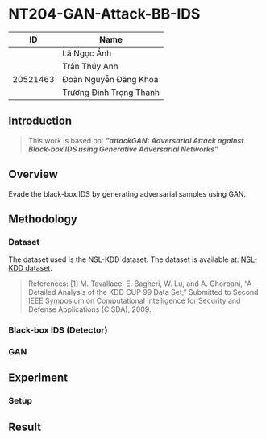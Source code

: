 # NT204-GAN-Attack-BB-IDS

|    ID    |           Name          |
|----------|-------------------------|
|          | Lã Ngọc Ánh             |
|          | Trần Thúy Anh           |
| 20521463 | Đoàn Nguyễn Đăng Khoa   |
|          | Trương Đình Trọng Thanh |


## Introduction
> This work is based on: ***"attackGAN: Adversarial Attack against Black-box IDS using Generative Adversarial Networks"***

## Overview
Evade the black-box IDS by generating adversarial samples using GAN.

## Methodology

### Dataset
The dataset used is the NSL-KDD dataset. The dataset is available at: [NSL-KDD dataset](https://www.unb.ca/cic/datasets/nsl.html).

> References: [1] M. Tavallaee, E. Bagheri, W. Lu, and A. Ghorbani, “A Detailed Analysis of the KDD CUP 99 Data Set,” Submitted to Second IEEE Symposium on Computational Intelligence for Security and Defense Applications (CISDA), 2009.

### Black-box IDS (Detector)

### GAN

## Experiment

### Setup

## Result